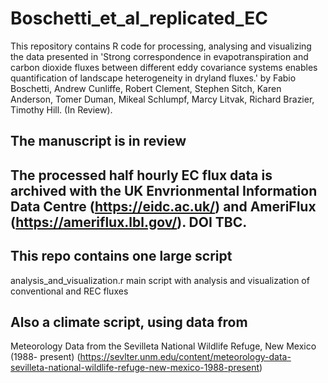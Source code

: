 # Boschetti_et_al_replicated_EC

This repository contains R code for processing, analysing and visualizing the data presented in 'Strong correspondence in evapotranspiration and carbon dioxide fluxes between different eddy covariance systems enables quantification of landscape heterogeneity in dryland fluxes.' by Fabio Boschetti, Andrew Cunliffe, Robert Clement, Stephen Sitch, Karen Anderson, Tomer Duman, Mikeal Schlumpf, Marcy Litvak, Richard Brazier, Timothy Hill. (In Review).

## The manuscript is in review

## The processed half hourly EC flux data is archived with the UK Envrionmental Information Data Centre (https://eidc.ac.uk/) and AmeriFlux (https://ameriflux.lbl.gov/). DOI TBC.


## This repo contains one large script
analysis_and_visualization.r
   main script with analysis and visualization of conventional and REC fluxes


## Also a climate script, using data from 
Meteorology Data from the Sevilleta National Wildlife Refuge, New Mexico (1988- present)
(https://sevlter.unm.edu/content/meteorology-data-sevilleta-national-wildlife-refuge-new-mexico-1988-present) 
